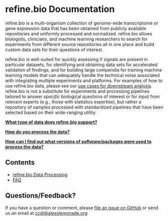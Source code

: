 refine.bio Documentation
======================================
	

refine.bio is a multi-organism collection of genome-wide transcriptome or gene expression data that has been obtained from publicly available repositories and uniformly processed and normalized. 
refine.bio allows biologists, clinicians, and machine learning researchers to search for experiments from different source repositories all in one place and build custom data sets for their questions of interest.

refine.bio is well-suited for quickly assessing if signals are present in particular datasets, for identifying and obtaining data sets for accelerated validation of findings, and for building large compendia for training machine learning models that can adequately handle the technical noise associated with integrating multiple experiments and platforms.
For examples of how to use refine.bio data, please see our [use cases for downstream analysis](https://refinebio-docs.readthedocs.io/en/latest/main_text.html#use-cases-for-downstream-analysis).
refine.bio is _not_ a substitute for experiments and processing pipelines tailored to answer _specific_ biological questions of interest or for input from relevant experts (e.g., those with statistics expertise), but rather a repository of samples processed with standardized pipelines that have been selected based on their wide-ranging utility.

[**What type of data does refine.bio support?**](https://refinebio-docs.readthedocs.io/en/latest/faq.html#what-type-of-data-does-refine-bio-support)

[**How do you process the data?**](https://refinebio-docs.readthedocs.io/en/latest/faq.html#how-do-you-process-the-data)

[**How can I find out what versions of software/packages were used to process the data?**](https://refinebio-docs.readthedocs.io/en/latest/faq.html#how-can-i-find-out-what-versions-of-software-packages-were-used-to-process-the-data)

## Contents

* [refine.bio Data Processing](main_text.md)
* [FAQ](faq.md)

## Questions/Feedback?

If you have a question or comment, please [file an issue on GitHub](https://github.com/AlexsLemonade/refinebio/issues) or send us an email at [ccdl@alexslemonade.org](mailto:ccdl@alexslemonade.org).